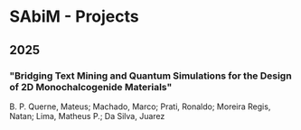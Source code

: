 # SAbiM - Projects 

## 2025

### "Bridging Text Mining and Quantum Simulations for the Design of 2D Monochalcogenide Materials"

B. P. Querne, Mateus; Machado, Marco; Prati, Ronaldo; Moreira Regis, Natan; Lima, Matheus P.; Da Silva, Juarez
